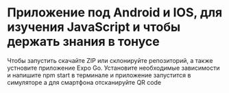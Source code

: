 # Приложение под Android и IOS, для изучения JavaScript и чтобы держать знания в тонусе
Чтобы запустить скачайте ZIP или склонируйте репозиторий, а также устновите приложение Expo Go. Установите необходимые зависимости и напишите npm start в терминале и приложение запустится в симуляторе а для смартфона отсканируйте QR code
